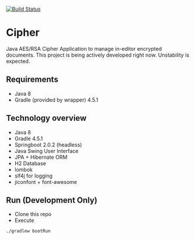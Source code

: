 [![Build Status](https://travis-ci.com/lpenap/cipher.svg?branch=develop)](https://travis-ci.com/lpenap/cipher)
# Cipher
Java AES/RSA Cipher Application to manage in-editor encrypted documents.
This project is being actively developed right now. Unstability is expected.

## Requirements
* Java 8
* Gradle (provided by wrapper) 4.5.1

## Technology overview
* Java 8
* Gradle 4.5.1
* Springboot 2.0.2 (headless)
* Java Swing User Interface
* JPA + Hibernate ORM
* H2 Database
* lombok
* slf4j for logging
* jiconfont + font-awesome

## Run (Development Only)
* Clone this repo
* Execute
```bash
./gradlew bootRun
```
